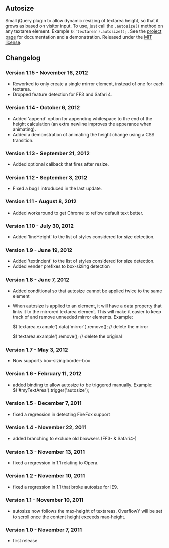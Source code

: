 ## Autosize

Small jQuery plugin to allow dynamic resizing of textarea height, so that it grows as based on visitor input.  To use, just call the `.autosize()` method on any textarea element. Example `$('textarea').autosize();`.  See the [project page](http://jacklmoore.com/autosize/) for documentation and a demonstration.  Released under the [MIT license](http://www.opensource.org/licenses/mit-license.php).

## Changelog

### Version 1.15 - November 16, 2012
* Reworked to only create a single mirror element, instead of one for each textarea.
* Dropped feature detection for FF3 and Safari 4.

### Version 1.14 - October 6, 2012
* Added 'append' option for appending whitespace to the end of the height calculation (an extra newline improves the apperance when animating).
* Added a demonstration of animating the height change using a CSS transition.

### Version 1.13 - September 21, 2012
* Added optional callback that fires after resize.

### Version 1.12 - September 3, 2012
* Fixed a bug I introduced in the last update.

### Version 1.11 - August 8, 2012
* Added workaround to get Chrome to reflow default text better.

### Version 1.10 - July 30, 2012
* Added 'lineHeight' to the list of styles considered for size detection.

### Version 1.9 - June 19, 2012
* Added 'textIndent' to the list of styles considered for size detection.
* Added vender prefixes to box-sizing detection

### Version 1.8 - June 7, 2012
* Added conditional so that autosize cannot be applied twice to the same element
* When autosize is applied to an element, it will have a data property that links it to the mirrored textarea element.  This will make it easier to keep track of and remove unneeded mirror elements.  Example:

    $('textarea.example').data('mirror').remove(); // delete the mirror

    $('textarea.example').remove(); // delete the original

### Version 1.7 - May 3, 2012
* Now supports box-sizing:border-box

### Version 1.6 - February 11, 2012
* added binding to allow autosize to be triggered manually.  Example:
  $('#myTextArea').trigger('autosize');

### Version 1.5 - December 7, 2011
* fixed a regression in detecting FireFox support

### Version 1.4 - November 22, 2011
* added branching to exclude old browsers (FF3- & Safari4-)

### Version 1.3 - November 13, 2011
* fixed a regression in 1.1 relating to Opera.

### Version 1.2 - November 10, 2011
* fixed a regression in 1.1 that broke autosize for IE9.

### Version 1.1 - November 10, 2011
* autosize now follows the max-height of textareas.  OverflowY will be set to scroll once the content height exceeds max-height. 

### Version 1.0 - November 7, 2011
* first release
